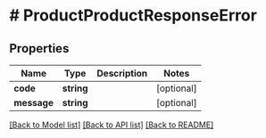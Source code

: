 # # ProductProductResponseError


## Properties


Name | Type | Description | Notes
------------ | ------------- | ------------- | -------------
**code**| **string** |   | [optional]
**message**| **string** |   | [optional]


[[Back to Model list]](../../README.md#models) [[Back to API list]](../../README.md#endpoints) [[Back to README]](../../README.md)